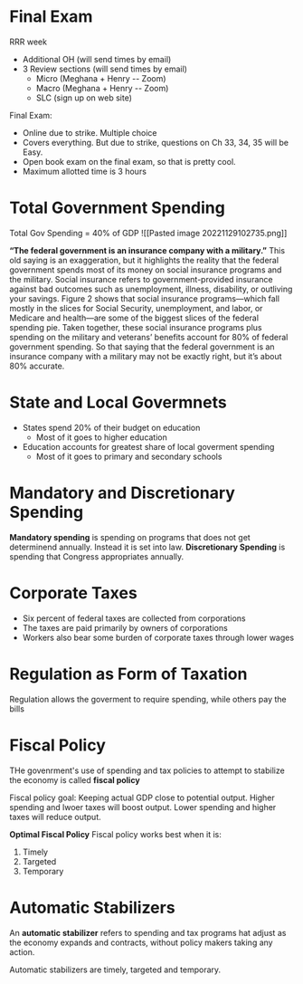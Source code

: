 # Final Exam
RRR week
- Additional OH (will send times by email)
- 3 Review sections (will send times by email)
	- Micro (Meghana + Henry -- Zoom)
	- Macro (Meghana + Henry -- Zoom)
	- SLC (sign up on web site)

Final Exam:
- Online due to strike. Multiple choice
- Covers everything. But due to strike, questions on Ch 33, 34, 35 will be Easy.
- Open book exam on the final exam, so that is pretty cool.
- Maximum allotted time is 3 hours

# Total Government Spending
Total Gov Spending = 40% of GDP
![[Pasted image 20221129102735.png]]

**“The federal government is an insurance company with a military.”**
This old saying is an exaggeration, but it highlights the reality that the federal government spends most of its money on social insurance programs and the military. Social insurance refers to government-provided insurance against bad outcomes such as unemployment, illness, disability, or outliving your savings. Figure 2 shows that social insurance programs—which fall mostly in the slices for Social Security, unemployment, and labor, or Medicare and health—are some of the biggest slices of the federal spending pie. Taken together, these social insurance programs plus spending on the military and veterans’ benefits account for 80% of federal government spending. So that saying that the federal government is an insurance company with a military may not be exactly right, but it’s about 80% accurate.

# State and Local Govermnets
- States spend 20% of their budget on education
	- Most of it goes to higher education
- Education accounts for greatest share of local goverment spending
	- Most of it goes to primary and secondary schools


# Mandatory and Discretionary Spending
**Mandatory spending** is spending on programs that does not get determinend annually. Instead it is set into law.
**Discretionary Spending** is spending that Congress appropriates annually.

# Corporate Taxes
- Six percent of federal taxes are collected from corporations
- The taxes are paid primarily by owners of corporations
- Workers also bear some burden of corporate taxes through lower wages

# Regulation as Form of Taxation
Regulation allows the goverment to require spending, while others pay the bills

# Fiscal Policy
THe govenrment's use of spending and tax policies to attempt to stabilize the economy is called **fiscal policy**

Fiscal policy goal: Keeping actual GDP close to potential output.
Higher spending and lwoer taxes will boost output.
Lower spending and higher taxes will reduce output.

**Optimal Fiscal Policy**
Fiscal policy works best when it is:
1. Timely
2. Targeted
3. Temporary

# Automatic Stabilizers
An **automatic stabilizer** refers to spending and tax programs hat adjust as the economy expands and contracts, without policy makers taking any action.

Automatic stabilizers are timely, targeted and temporary.

